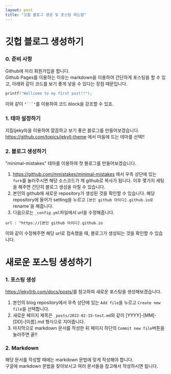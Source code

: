 ```yaml
---
layout: post
title: "깃헙 블로그 생성 및 포스팅 하는법"
---
```


# 깃헙 블로그 생성하기  
### 0. 준비 사항  
Github에 미리 회원가입을 합니다.  
Github Pages를 이용하는 이유는 markdown을 이용하여 간단하게 포스팅을 할 수 있고, 아래와 같이 코드를 보기 좋게 넣을 수 있다는 장점 때문입니다.  
```c  
printf("Wellcome to my first post!!");
```  
이와 같이 `"```"`를 이용하여 코드 block을 강조할 수 있죠.  
### 1. 테마 설정하기  
지킬(jekyll)을 이용하여 깔끔하고 보기 좋은 블로그를 만들어보겠습니다.  
<https://github.com/topics/jekyll-theme> 에서 마음에 드는 테마를 선택!!  
### 2. 블로그 생성하기  
"minimal-mistakes" 테마를 이용하여 첫 블로그를 만들어보겠습니다.  
1. <https://github.com/mmistakes/minimal-mistakes> 에서 우측 상단에 있는 `fork`를 눌러주시면 해당 소스코드가 제 github로 복사가 됩니다. 이후 몇가지 세팅을 해주면 간단히 블로그 생성을 마칠 수 있습니다.  
2. 본인의 github에 새로운 repository가 생성된 것을 확인할 수 있습니다. 해당 repository에 들어가 setting을 누르고 `[본인 github 아이디].github.io로 `rename`을 해줍니다.  
3. 다음으로는 `_config.yml`파일에서 url을 수정해줍니다.  
```
url : "https://[본인 github 아이디].github.io
```  
이와 같이 수정해주면 해당 url로 접속했을 때, 블로그가 생성되는 것을 확인할 수 있습니다.  
# 새로운 포스팅 생성하기  
### 1. 포스팅 생성  
<https://jekyllrb.com/docs/posts/>를 참고하여 새로운 포스팅을 생성해보겠습니다.  
1. 본인의 blog repository에서 우측 상단에 있는 `Add file`을 누르고 `Create new file`을 선택합니다.  
2. 새로운 페이지 제목은 `_posts/2022-02-15-test.md`와 같이 [YYYY]-[MM]-[DD]-[이름].md 형식으로 지어줍니다.  
3. 마지막으로 markdown 문서를 작성한 뒤 페이지 하단의 `Commit new file`버튼을 눌러주면 끝!!  
### 2. Markdown  
해당 문서를 작성할 때에는 markdown 문법에 맞게 작성해야 합니다.  
구글에 markdown 문법을 찾아보시고 여러 문서들을 참고해서 작성하시면 됩니다.  

